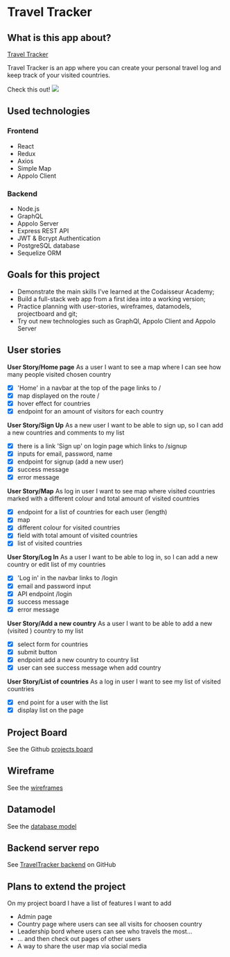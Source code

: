 # Travel Tracker

## What is this app about?

[Travel Tracker](https://traveltracker.netlify.app/)

Travel Tracker is an app where you can create your personal travel log and keep track of your visited countries.

Check this out!
![](demo1.gif)

## Used technologies

### Frontend

- React
- Redux
- Axios
- Simple Map
- Appolo Client

### Backend

- Node.js
- GraphQL
- Appolo Server
- Express REST API
- JWT & Bcrypt Authentication
- PostgreSQL database
- Sequelize ORM

## Goals for this project

- Demonstrate the main skills I've learned at the Codaisseur Academy;
- Build a full-stack web app from a first idea into a working version;
- Practice planning with user-stories, wireframes, datamodels, projectboard and git;
- Try out new technologies such as GraphQl, Appolo Client and Appolo Server

## User stories

**User Story/Home page**
As a user I want to see a map where I can see how many people visited chosen country

- [x] 'Home' in a navbar at the top of the page links to /
- [x] map displayed on the route /
- [x] hover effect for countries
- [x] endpoint for an amount of visitors for each country

**User Story/Sign Up**
As a new user I want to be able to sign up, so I can add a new countries and comments to my list

- [x] there is a link 'Sign up' on login page which links to /signup
- [x] inputs for email, password, name
- [x] endpoint for signup (add a new user)
- [x] success message
- [x] error message

**User Story/Map**
As log in user I want to see map where visited countries marked with a different colour and total amount of visited countries

- [x] endpoint for a list of countries for each user (length)
- [x] map
- [x] different colour for visited countries
- [x] field with total amount of visited countries
- [x] list of visited countries

**User Story/Log In**
As a user I want to be able to log in, so I can add a new country or edit list of my countries

- [x] 'Log in' in the navbar links to /login
- [x] email and password input
- [x] API endpoint /login
- [x] success message
- [x] error message

**User Story/Add a new country**
As a user I want to be able to add a new (visited ) country to my list

- [x] select form for countries
- [x] submit button
- [x] endpoint add a new country to country list
- [x] user can see success message when add country

**User Story/List of countries**
As a log in user I want to see my list of visited countries

- [x] end point for a user with the list
- [x] display list on the page

## Project Board

See the Github [projects board](https://github.com/TatianaIvanovaW/TravelTracker-client/projects/1)

## Wireframe

See the [wireframes](https://wireframepro.mockflow.com/view/M0b35bed60aad70f7608082a05bcd212e1610377798049)

## Datamodel

See the [database model](https://dbdiagram.io/d/5ffc690980d742080a35d719)

## Backend server repo

See [TravelTracker backend](https://github.com/TatianaIvanovaW/TravelTracker-server) on GitHub

## Plans to extend the project

On my project board I have a list of features I want to add

- Admin page
- Country page where users can see all visits for choosen country
- Leadership bord where users can see who travels the most...
- ... and then check out pages of other users
- A way to share the user map via social media



